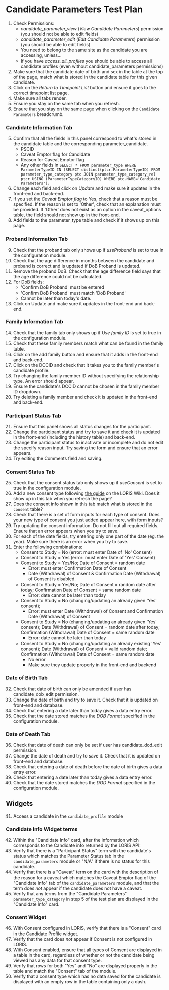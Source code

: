 # Candidate Parameters Test Plan

1. Check Permissions:
    * _candidate_parameter_view_ (_View Candidate Parameters_) permission (you should not be able to edit fields)
	* _candidate_parameter_edit_ (_Edit Candidate Parameters_) permission (you should be able to edit fields)
	* You need to belong to the same site as the candidate you are accessing, unless...
	* If you have _access_all_profiles_ you should be able to access all candidate profiles (even without candidate_parameters permissions)
2. Make sure that the candidate date of birth and sex in the table at the top of the page, match what is stored in the candidate table for this given candidate.
3. Click on the *Return to Timepoint List* button and ensure it goes to the correct timepoint list page.
4. Make sure all tabs render.
5. Ensure you stay on the same tab when you refresh.
6. Ensure that you stay on the same page when clicking on the `Candidate Parameters` breadcrumb.

### Candidate Information Tab
5. Confirm that all the fields in this panel correspond to what's stored in the candidate table and the corresponding parameter_candidate.
	* PSCID
	* Caveat Emptor flag for Candidate
	* Reason for Caveat Emptor flag
	* Any other fields in `SELECT * FROM parameter_type WHERE ParameterTypeID IN (SELECT distinct(ptcr.ParameterTypeID) FROM parameter_type_category ptc JOIN parameter_type_category_rel ptcr USING (ParameterTypeCategoryID) WHERE ptc.NAME='Candidate Parameters');`
6. Change each field and click on *Update* and make sure it updates in the front-end and back-end.
7. If you set the *Caveat Emptor flag* to Yes, check that a reason must be specified. If the reason is set to 'Other', check that an explanation must be provided. If 'Other' does not exist as an option in the caveat_options table, the field should not show up in the front-end.
8. Add fields to the parameter_type table and check if it shows up on this page.

### Proband Information Tab
9. Check that the proband tab only shows up if _useProband_ is set to true in the configuration module.
10. Check that the age difference in months between the candidate and proband is correct and is updated if DoB Proband is updated.
11. Remove the proband DoB. Check that the age difference field says that the age difference could not be calculated.
12. For DoB fields:
    * 'Confirm DoB Proband' must be entered
    * 'Confirm DoB Proband' must match 'DoB Proband'
    * Cannot be later than today's date.
13. Click on Update and make sure it updates in the front-end and back-end.

### Family Information Tab
14. Check that the family tab only shows up if _Use family ID_ is set to true in the configuration module.
15. Check that these family members match what can be found in the family table.
16. Click on the add family button and ensure that it adds in the front-end and back-end.
17. Click on the DCCID and check that it takes you to the family member's candidate profile.
18. Try changing the family member ID without specifying the relationship type. An error should appear.
19. Ensure the candidate's DCCID cannot be chosen in the family member ID dropdown.
20. Try deleting a family member and check it is updated in the front-end and back-end.

### Participant Status Tab
21. Ensure that this panel shows all status changes for the participant.
22. Change the participant status and try to save it and check it is updated in the front-end (including the history table) and back-end.
23. Change the participant status to inactivate or incomplete and do not edit the specify reason input. Try saving the form and ensure that an error appears.
24. Try editing the Comments field and saving.

### Consent Status Tab
25. Check that the consent status tab only shows up if _useConsent_ is set to true in the configuration module.
26. Add a new consent type following [the guide](https://github.com/aces/Loris/wiki/Candidate-Information-Page) on the LORIS Wiki. Does it show up in this tab when you refresh the page?
27. Does the consent info shown in this tab match what is stored in the `consent` table?
28. Check that there is a set of form inputs for each type of consent. Does your new type of consent you just added appear here, with form inputs?
29. Try updating the consent information. Do not fill out all required fields. Ensure that an error appears when you try to save.
30. For each of the date fields, try entering only one part of the date (eg. the year). Make sure there is an error when you try to save.
31. Enter the following combinations:
    * Consent to Study = No  (error: must enter Date of 'No' Consent)
    * Consent to Study = Yes (error: must enter Date of 'Yes' Consent)
    * Consent to Study = Yes/No; Date of Consent = random date
        * Error: must enter Confirmation Date of Consent
        * Date (Withdrawal) of Consent & Confirmation Date (Withdrawal) of Consent is disabled.
    * Consent to Study = Yes/No; Date of Consent = random date after today; Confirmation Date of Consent = same random date
        * Error: date cannot be later than today
    * Consent to Study = No (changing/updating an already given 'Yes' consent);
        * Error: must enter Date (Withdrawal) of Consent and Confirmation Date (Withdrawal) of Consent
    * Consent to Study = No (changing/updating an already given 'Yes' consent);  Date (Withdrawal) of Consent = random date after today; Confirmation (Withdrawal) Date of Consent = same random date
        * Error: date cannot be later than today
    * Consent to Study = No (changing/updating an already existing 'Yes' consent); Date (Withdrawal) of Consent = valid random date; Confirmation (Withdrawal) Date of Consent = same random date
        * No error
        * Make sure they update properly in the front-end and backend

### Date of Birth Tab
32. Check that date of birth can only be amended if user has candidate_dob_edit permission.
33. Change the date of birth and try to save it. Check that it is updated on front-end and database.
34. Check that entering a date later than today gives a data entry error.
35. Check that the date stored matches the _DOB Format_ specified in the configuration module. 

### Date of Death Tab
36. Check that date of death can only be set if user has candidate_dod_edit permission.
37. Change the date of death and try to save it. Check that it is updated on front-end and database.
38. Check that entering a date of death before the date of birth gives a data entry error.
39. Check that entering a date later than today gives a data entry error.
40. Check that the date stored matches the _DOD Format_ specified in the configuration module.

## Widgets
41. Access a candidate in the `candidate_profile` module

### Candidate Info Widget terms
42. Within the "Candidate Info" card, after the information which
    corresponds to the Candidate info returned by the LORIS API:
43. Verify that there is a "Participant Status" term with the candidate's
    status which matches the Parameter Status tab in the `candidate_parameters`
    module or "N/A" if there is no status for this candidate.
44. Verify that there is a "Caveat" term on the card with the
    description of the reason for a caveat which matches the
    Caveat Emptor flag of the "Candidate Info" tab of the
    `candidate_parameters` module, and that the term does *not*
    appear if the candidate does not have a caveat.
45. Verify that any terms from the "Candidate Parameters"
    `parameter_type_category` in step 5 of the test plan are displayed
    in the "Candidate Info" card.

### Consent Widget
46. With Consent configured in LORIS, verify that there is a
   "Consent" card in the Candidate Profile widget.
47. Verify that the card does *not* appear if Consent is
    not configured in LORIS.
48. With Consent enabled, ensure that all types of Consent
    are displayed in a table in the card, regardless of
    whether or not the candidate being viewed has any
    data for that consent type.
49. Verify that rows for both "Yes" and "No" are displayed
    properly in the table and match the "Consent" tab of
    the module.
50. Verify that a consent type which has no data saved
    for the candidate is displayed with an empty row in
    the table containing only a dash.
